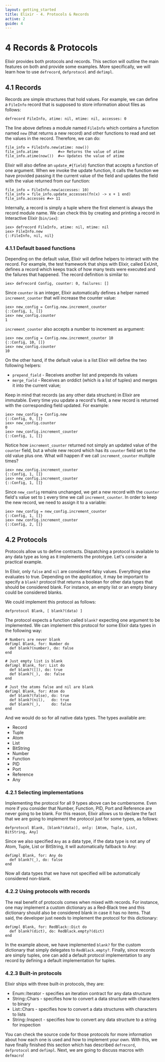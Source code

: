 ```yaml
---
layout: getting_started
title: Elixir - 4. Protocols & Records
active: 2
guide: 4
---
```


# 4 Records & Protocols

Elixir provides both protocols and records. This section will outline the main features on both and provide some examples. More specifically, we will learn how to use `defrecord`, `defprotocol` and `defimpl`.

## 4.1 Records

Records are simple structures that hold values. For example, we can define a `FileInfo` record that is supposed to store information about files as follows:

    defrecord FileInfo, atime: nil, mtime: nil, accesses: 0

The line above defines a module named `FileInfo` which contains a function named `new` (that returns a new record) and other functions to read and set the values in the record. Therefore, we can do:

    file_info = FileInfo.new(atime: now())
    file_info.atime         #=> Returns the value of atime
    file_info.atime(now())  #=> Updates the value of atime

Elixir will also define an `update_#{field}` function that accepts a function of one argument. When we invoke the update function, it calls the function we have provided passing it the current value of the field and updates the field with the value returned from our function:

    file_info = FileInfo.new(accesses: 10)
    file_info = file_info.update_accesses(fn(x) -> x + 1 end)
    file_info.accesses #=> 11

Internally, a record is simply a tuple where the first element is always the record module name. We can check this by creating and printing a record in Interactive Elixir (`bin/iex`):

    iex> defrecord FileInfo, atime: nil, mtime: nil
    iex> FileInfo.new
    {::FileInfo, nil, nil}

### 4.1.1 Default based functions

Depending on the default value, Elixir will define helpers to interact with the record. For example, the test framework that ships with Elixir, called ExUnit, defines a record which keeps track of how many tests were executed and the failures that happened. The record definition is similar to:

    iex> defrecord Config, counter: 0, failures: []

Since `counter` is an integer, Elixir automatically defines a helper named `increment_counter` that will increase the counter value:

    iex> new_config = Config.new.increment_counter
    {::Config, 1, []}
    iex> new_config.counter
    1

`increment_counter` also accepts a number to increment as argument:

    iex> new_config = Config.new.increment_counter 10
    {::Config, 10, []}
    iex> new_config.counter
    10

On the other hand, if the default value is a list Elixir will define the two following helpers:

* `prepend_field` - Receives another list and prepends its values
* `merge_field` - Receives an orddict (which is a list of tuples) and merges it into the current value;

Keep in mind that records (as any other data structure) in Elixir are immutable. Every time you update a record's field, a new record is returned with the corresponding field updated. For example:

    iex> new_config = Config.new
    {::Config, 0, []}
    iex> new_config.counter
    0
    iex> new_config.increment_counter
    {::Config, 1, []}

Notice how `increment_counter` returned not simply an updated value of the `counter` field, but a whole new record which has its `counter` field set to the old value plus one. What will happen if we call `increment_counter` multiple times?

    iex> new_config.increment_counter
    {::Config, 1, []}
    iex> new_config.increment_counter
    {::Config, 1, []}

Since `new_config` remains unchanged, we get a new record with the `counter` field's value set to `1` every time we call `increment_counter`. In order to keep the new record, we need to assign it to a variable:

    iex> new_config = new_config.increment_counter
    {::Config, 1, []}
    iex> new_config.increment_counter
    {::Config, 2, []}

## 4.2 Protocols

Protocols allow us to define contracts. Dispatching a protocol is available to any data type as long as it implements the prototype. Let's consider a practical example.

In Elixir, only `false` and `nil` are considered falsy values. Everything else evaluates to true. Depending on the application, it may be important to specify a `blank?` protocol that returns a boolean for other data types that should be considered blank. For instance, an empty list or an empty binary could be considered blanks.

We could implement this protocol as follows:

    defprotocol Blank, [ blank?(data) ]

The protocol expects a function called `blank?` expecting one argument to be implemented. We can implement this protocol for some Elixir data types in the following way:

    # Numbers are never blank
    defimpl Blank, for: Number do
      def blank?(number), do: false
    end

    # Just empty list is blank
    defimpl Blank, for: List do
      def blank?([]), do: true
      def blank?(_),  do: false
    end

    # Just the atoms false and nil are blank
    defimpl Blank, for: Atom do
      def blank?(false), do: true
      def blank?(nil),   do: true
      def blank?(_),     do: false
    end

And we would do so for all native data types. The types available are:

* Record
* Tuple
* Atom
* List
* BitString
* Number
* Function
* PID
* Port
* Reference
* Any

### 4.2.1 Selecting implementations

Implementing the protocol for all 9 types above can be cumbersome. Even more if you consider that Number, Function, PID, Port and Reference are never going to be blank. For this reason, Elixir allows us to declare the fact that we are going to implement the protocol just for some types, as follows:

    defprotocol Blank, [blank?(data)], only: [Atom, Tuple, List, BitString, Any]

Since we also specified `Any` as a data type, if the data type is not any of Atom, Tuple, List or BitString, it will automatically fallback to Any:

    defimpl Blank, for: Any do
      def blank?(_), do: false
    end

Now all data types that we have not specified will be automatically considered non-blank.

### 4.2.2 Using protocols with records

The real benefit of protocols comes when mixed with records. For instance, one may implement a custom dictionary as a Red-Black tree and this dictionary should also be considered blank in case it has no items. That said, the developer just needs to implement the protocol for this dictionary:

    defimpl Blank, for: RedBlack::Dict do
      def blank?(dict), do: RedBlack.empty?(dict)
    end

In the example above, we have implemented `blank?` for the custom dictionary that simply delegates to `RedBlack.empty?`. Finally, since records are simply tuples, one can add a default protocol implementation to any record by defining a default implementation for tuples.

### 4.2.3 Built-in protocols

Elixir ships with three built-in protocols, they are:

* Enum::Iterator - specifies an iteration contract for any data structure
* String::Chars - specifies how to convert a data structure with characters to binary
* List::Chars - specifies how to convert a data structures with characters to lists
* String::Inspect - specifies how to convert any data structure to a string for inspection

You can check the source code for those protocols for more information about how each one is used and how to implement your own. With this, we have finally finished this section which has described `defrecord`, `defprotocol` and `defimpl`. Next, we are going to discuss macros with `defmacro`!

